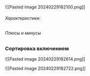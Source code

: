![[Pasted image 20240229182100.png]]

###### Характеристики:

###### Плюсы и минусы

### Сортировка включением



![[Pasted image 20240229182614.png]]


![[Pasted image 20240229182722.png]]